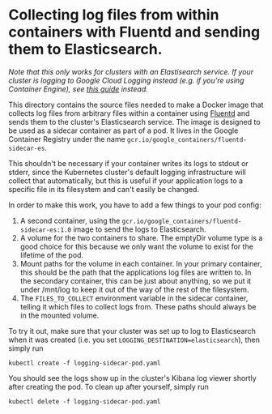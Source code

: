 # Collecting log files from within containers with Fluentd and sending them to Elasticsearch.
*Note that this only works for clusters with an Elastisearch service. If your cluster is logging to Google Cloud Logging instead (e.g. if you're using Container Engine), see [this guide](/contrib/logging/fluentd-sidecar-gcp/) instead.*

This directory contains the source files needed to make a Docker image that collects log files from arbitrary files within a container using [Fluentd](http://www.fluentd.org/) and sends them to the cluster's Elasticsearch service.
The image is designed to be used as a sidecar container as part of a pod.
It lives in the Google Container Registry under the name `gcr.io/google_containers/fluentd-sidecar-es`.

This shouldn't be necessary if your container writes its logs to stdout or stderr, since the Kubernetes cluster's default logging infrastructure will collect that automatically, but this is useful if your application logs to a specific file in its filesystem and can't easily be changed.

In order to make this work, you have to add a few things to your pod config:

1. A second container, using the `gcr.io/google_containers/fluentd-sidecar-es:1.0` image to send the logs to Elasticsearch.
2. A volume for the two containers to share. The emptyDir volume type is a good choice for this because we only want the volume to exist for the lifetime of the pod.
3. Mount paths for the volume in each container.  In your primary container, this should be the path that the applications log files are written to. In the secondary container, this can be just about anything, so we put it under /mnt/log to keep it out of the way of the rest of the filesystem.
4. The `FILES_TO_COLLECT` environment variable in the sidecar container, telling it which files to collect logs from. These paths should always be in the mounted volume.

To try it out, make sure that your cluster was set up to log to Elasticsearch when it was created (i.e. you set `LOGGING_DESTINATION=elasticsearch`), then simply run
```
kubectl create -f logging-sidecar-pod.yaml
```

You should see the logs show up in the cluster's Kibana log viewer shortly after creating the pod. To clean up after yourself, simply run
```
kubectl delete -f logging-sidecar-pod.yaml
```
